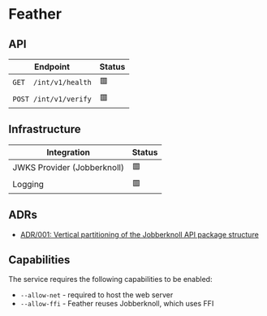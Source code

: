 # Feather

## API

| **Endpoint**          | **Status** |
| --------------------- | ---------- |
| `GET  /int/v1/health` | 🟥         |
| `POST /int/v1/verify` | 🟥         |

## Infrastructure

| **Integration**             | **Status** |
| --------------------------- | ---------- |
| JWKS Provider (Jobberknoll) | 🟥         |
| Logging                     | 🟥         |

## ADRs

- [ADR/001: Vertical partitioning of the Jobberknoll API package structure](../../documentation/adrs/001-jobberknoll-api-structure.md)

## Capabilities

The service requires the following capabilities to be enabled:

- `--allow-net` - required to host the web server
- `--allow-ffi` - Feather reuses Jobberknoll, which uses FFI
